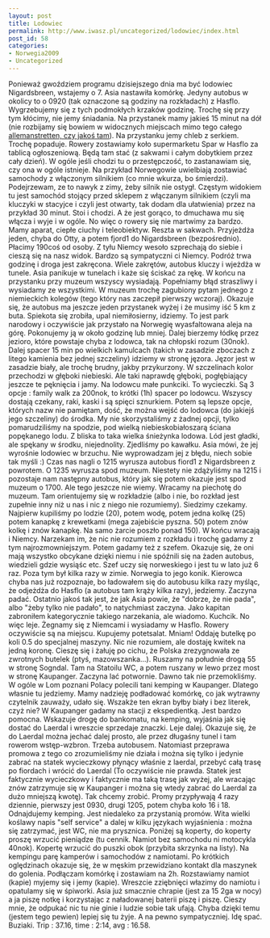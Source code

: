 ```yaml
---
layout: post
title: Lodowiec
permalink: http://www.iwasz.pl/uncategorized/lodowiec/index.html
post_id: 58
categories: 
- Norwegia2009
- Uncategorized
---
```


Ponieważ gwoździem programu dzisiejszego dnia ma być lodowiec Nigardsbreen, wstajemy o 7. Asia nastawiła komórkę. Jedyny autobus w okolicy to o 0920 (tak oznaczone są godziny na rozkładach) z Hasflo. Wygrzebujemy się z tych podmokłych krzaków godzinę. Trochę się przy tym kłócimy, nie jemy śniadania. Na przystanek mamy jakieś 15 minut na dół (nie rozbijamy się bowiem w widocznych miejscach mimo tego całego 
[allemanstretten, czy jakoś tam](http://en.wikipedia.org/wiki/Allemansr%C3%A4tten)). Na przystanku jemy chleb z serkiem. Trochę popaduje. Rowery zostawiamy koło supermarketu Spar w Hasflo za tablicą ogłoszeniową. Będą tam stać (z sakwami i całym dobytkiem przez cały dzień). W ogóle jeśli chodzi tu o przestępczość, to zastanawiam się, czy ona w ogóle istnieje. Na przykład Norwegowie uwielbiają zostawiać samochody z włączonym silnikiem (co mnie wkurza, bo śmierdzi). Podejrzewam, ze to nawyk z zimy, żeby silnik nie ostygł. Częstym widokiem tu jest samochód stojący przed sklepem z włączanym silnikiem (czyli ma kluczyki w stacyjce i czyli jest otwarty, tak dodam dla ułatwienia) przez na przykład 30 minut. Stoi i chodzi. A że jest gorąco, to dmuchawa mu się włącza i wyje i w ogóle. No więc o rowery się nie martwimy za bardzo. Mamy aparat, ciepłe ciuchy i teleobiektyw. Reszta w sakwach. Przyjeżdża jeden, chyba do Otty, a potem fjord1 do Nigardsbreen (bezpośrednio). Płacimy 190coś od osoby. Z tyłu Niemcy wesoło szprechają do siebie i cieszą się na nasz widok. Bardzo są sympatyczni ci Niemcy. Podróż trwa godzinę i droga jest zakręcona. Wiele zakrętów, autobus kluczy i wjeżdża w tunele. Asia panikuje w tunelach i każe się ściskać za rękę. W końcu na przystanku przy muzeum wszyscy wysiadają. Popełniamy błąd straszliwy i wysiadamy ze wszystkimi. W muzeum trochę zagubiony pytam jednego z niemieckich kolegów (tego który nas zaczepił pierwszy wczoraj). Okazuje się, że autobus ma jeszcze jeden przystanek wyżej i że musimy iść 5 km z buta. Spiekota się zrobiła, upal niemiłosierny, idziemy. To jest park narodowy i oczywiście jak przystało na Norwegię wyasfaltowana aleja na górę. Pokonujemy ją w około godzinę lub mniej. Dalej bierzemy łódkę przez jezioro, które powstaje chyba z lodowca, tak na chłopski rozum (30nok). Dalej spacer 15 min po wielkich kamulcach (takich w zasadzie zboczach z litego kamienia bez jednej szczeliny) idziemy w stronę jęzora. Jęzor jest w zasadzie biały, ale trochę brudny, jakby przykurzony. W szczelinach kolor przechodzi w głęboki niebieski. Ale taki naprawdę głęboki, pogłębiający jeszcze te pęknięcia i jamy. Na lodowcu małe punkciki. To wycieczki. Są 3 opcje : family walk za 200nok, to krótki (1h) spacer po lodowcu. Wszyscy dostają czekany, raki, kaski i są spięci sznurkiem. Potem są lepsze opcje, których nazw nie pamiętam, dość, że można wejść do lodowca (do jakiejś jego szczeliny) do środka. My nie skorzystaliśmy z żadnej opcji, tylko pomarudziliśmy na spodzie, pod wielką niebieskobiałoszarą ściana popękanego lodu. Z bliska to taka wielka śnieżynka lodowa. Lód jest gładki, ale spękany w środku, niejednolity. Zjedliśmy po kawałku. Asia mówi, że jej wyrośnie lodowiec w brzuchu. Nie wyprowadzam jej z błędu, niech sobie tak myśli :) Czas nas nagli o 1215 wyrusza autobus fiord1 z Nigardsbreen z powrotem. O 1235 wyrusza spod muzeum. Niestety nie zdążyliśmy na 1215 i pozostaje nam następny autobus, który jak się potem okazuje jest spod muzeum o 1700. Ale tego jeszcze nie wiemy. Wracamy na piechotę do muzeum. Tam orientujemy się w rozkładzie (albo i nie, bo rozkład jest zupełnie inny niż u nas i nic z niego nie rozumiemy). Siedzimy czekamy. Najpierw kupiliśmy po lodzie (20), potem wodę, potem jedna kolkę (25) potem kanapkę z krewetkami (mega zajebiście pyszna. 50) potem znów kolkę i znów kanapkę. Na samo żarcie poszło ponad 150). W końcu wracają i Niemcy. Narzekam im, że nic nie rozumiem z rozkładu i trochę gadamy z tym najrozmowniejszym. Potem gadamy też z szefem. Okazuje się, że oni mają wszystko obcykane dzięki niemu i nie spóźnili się na żaden autobus, wiedzieli gdzie wysiąśc etc. Szef uczy się norweskiego i jest tu w lato już 6 raz. Poza tym był kilka razy w zimie. Norwegia to jego konik. Kierowca chyba nas już rozpoznaje, bo ładowałem się do autobusu kilka razy myśląc, że odjeżdża do Hasflo (a autobus tam krąży kilka razy), jedziemy. Zaczyna padać. Ostatnio jakoś tak jest, że jak Asia powie, że "dobrze, że nie pada", albo "żeby tylko nie padało", to natychmiast zaczyna. Jako kapitan zabroniłem kategorycznie takiego narzekania, ale wiadomo. Kuchcik. No więc leje. Żegnamy się z Niemcami i wysiadamy w Hasflo. Rowery oczywiście są na miejscu. Kupujemy potetsalat. Mniam! Oddaję butelkę po koli 0.5 do specjalnej maszyny. Nic nie rozumiem, ale dostaję kwitek na jedną koronę. Cieszę się i żałuję po cichu, że Polska zrezygnowała ze zwrotnych butelek (ptyś, mazowszanka...). Ruszamy na południe drogą 55 w stronę Sogndal. Tam na Statoilu WC, a potem ruszany w lewo przez most w stronę Kaupanger. Zaczyna lać potwornie. Dawno tak nie przemokliśmy. W ogóle w Lom poznani Polacy polecili tani kemping w Kaupanger. Dlatego własnie tu jedziemy. Mamy nadzieję podładować komórkę, co jak wytrawny czytelnik zauważy, udało się. Wszakże ten ekran byłby biały i bez literek, czyż nie? W Kaupanger gadamy na stacji z ekspedientką. Jest bardzo pomocna. Wskazuje drogę do bankomatu, na kemping, wyjaśnia jak się dostać do Laerdal i wreszcie sprzedaje znaczki. Leje dalej. Okazuje się, że do Laerdal można jechać dalej prosto, ale przez długaśny tunel i tam rowerom wstęp-wzbron. Trzeba autobusem. Natomiast przeprawa promowa z tego co zrozumieliśmy nie działa i można się tylko i jedynie zabrać na statek wycieczkowy płynący właśnie z laerdal, przebyć całą trasę po fiordach i wrócić do Laerdal (To oczywiście nie prawda. Statek jest faktycznie wycieczkowy i faktycznie ma taką trasę jak wyżej, ale wracając znów zatrzymuje się w Kaupanger i można się wtedy zabrać do Laerdal za dużo mniejszą kwotę). Tak chcemy zrobić. Promy przypływają 4 razy dziennie, pierwszy jest 0930, drugi 1205, potem chyba koło 16 i 18. Odnajdujemy kemping. Jest niedaleko za przystanią promów. Wita wielki koślawy napis "self service" a dalej w kilku językach wyjaśnienia : można się zatrzymać, jest WC, nie ma prysznica. Poniżej są koperty, do koperty proszę wrzucić pieniądze (tu cennik. Namiot bez samochodu ni motocykla 40nok). Kopertę wrzucić do puszki obok (przybita skrzynka na listy). Na kempingu parę kamperów i samochodów z namiotami. Po krótkich oględzinach okazuje się, że w męskim przewidziano kontakt dla maszynek do golenia. Podłączam komórkę i zostawiam na 2h. Rozstawiamy namiot (kapie) myjemy się i jemy (kapie). Wreszcie zziębnięci włazimy do namiotu i opatulamy się w śpiworki. Asia już smacznie chrapie (jest za 15 2ga w nocy) a ja piszę notkę i korzystając z naładowanej baterii piszę i piszę. Cieszy mnie, że odpukać nic tu nie ginie i ludzie sobie tak ufają. Chyba dzięki temu (jestem tego pewien) lepiej się tu żyje. A na pewno sympatyczniej. Idę spać. Buziaki. Trip : 37.16, time : 2:14, avg : 16.58.